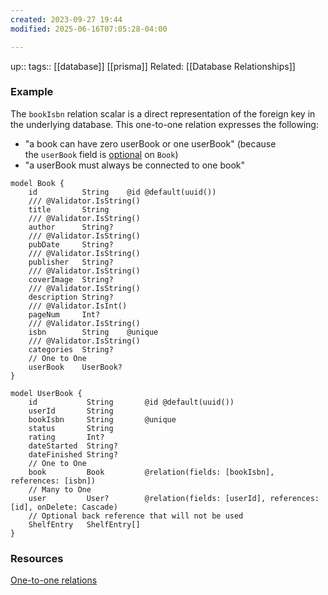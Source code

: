 ```yaml
---
created: 2023-09-27 19:44
modified: 2025-06-16T07:05:28-04:00

---
```

up::
tags:: [[database]] [[prisma]]
Related: [[Database Relationships]]

### Example
The `bookIsbn` relation scalar is a direct representation of the foreign key in the underlying database. This one-to-one relation expresses the following:

- "a book can have zero userBook or one userBook" (because the `userBook` field is [optional](https://www.prisma.io/docs/concepts/components/prisma-schema/data-model#type-modifiers) on `Book`)
- "a userBook must always be connected to one book"

```
model Book {
    id          String    @id @default(uuid())
    /// @Validator.IsString()
    title       String
    /// @Validator.IsString()
    author      String?
    /// @Validator.IsString()
    pubDate     String?
    /// @Validator.IsString()
    publisher   String?
    /// @Validator.IsString()
    coverImage  String?
    /// @Validator.IsString()
    description String?
    /// @Validator.IsInt()
    pageNum     Int?
    /// @Validator.IsString()
    isbn        String    @unique
    /// @Validator.IsString()
    categories  String?
    // One to One
    userBook    UserBook?
}

model UserBook {
    id           String       @id @default(uuid())
    userId       String
    bookIsbn     String       @unique
    status       String
    rating       Int?
    dateStarted  String?
    dateFinished String?
    // One to One
    book         Book         @relation(fields: [bookIsbn], references: [isbn])
    // Many to One
    user         User?        @relation(fields: [userId], references: [id], onDelete: Cascade)
    // Optional back reference that will not be used
    ShelfEntry   ShelfEntry[]
}

```

### Resources
[One-to-one relations](https://www.prisma.io/docs/concepts/components/prisma-schema/relations/one-to-one-relations)
